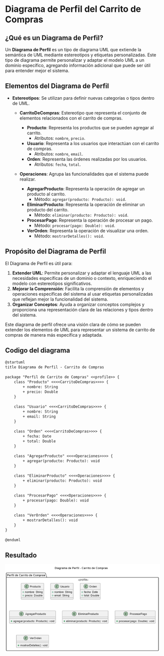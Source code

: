 # Diagrama de Perfil del Carrito de Compras

## ¿Qué es un Diagrama de Perfil?

Un **Diagrama de Perfil** es un tipo de diagrama UML que extiende la semántica de UML mediante estereotipos y etiquetas personalizadas. Este tipo de diagrama permite personalizar y adaptar el modelo UML a un dominio específico, agregando información adicional que puede ser útil para entender mejor el sistema.

## Elementos del Diagrama de Perfil

- **Estereotipos**: Se utilizan para definir nuevas categorías o tipos dentro de UML.
  - **CarritoDeCompras**: Estereotipo que representa el conjunto de elementos relacionados con el carrito de compras.
    - **Producto**: Representa los productos que se pueden agregar al carrito.
      - Atributos: `nombre`, `precio`.
    - **Usuario**: Representa a los usuarios que interactúan con el carrito de compras.
      - Atributos: `nombre`, `email`.
    - **Orden**: Representa las órdenes realizadas por los usuarios.
      - Atributos: `fecha`, `total`.

  - **Operaciones**: Agrupa las funcionalidades que el sistema puede realizar.
    - **AgregarProducto**: Representa la operación de agregar un producto al carrito.
      - Método: `agregar(producto: Producto): void`.
    - **EliminarProducto**: Representa la operación de eliminar un producto del carrito.
      - Método: `eliminar(producto: Producto): void`.
    - **ProcesarPago**: Representa la operación de procesar un pago.
      - Método: `procesar(pago: Double): void`.
    - **VerOrden**: Representa la operación de visualizar una orden.
      - Método: `mostrarDetalles(): void`.

## Propósito del Diagrama de Perfil

El Diagrama de Perfil es útil para:

1. **Extender UML**: Permite personalizar y adaptar el lenguaje UML a las necesidades específicas de un dominio o contexto, enriqueciendo el modelo con estereotipos significativos.
2. **Mejorar la Comprensión**: Facilita la comprensión de elementos y operaciones específicas del sistema al usar etiquetas personalizadas que reflejan mejor la funcionalidad del sistema.
3. **Organizar Conceptos**: Ayuda a organizar conceptos complejos y proporciona una representación clara de las relaciones y tipos dentro del sistema.

Este diagrama de perfil ofrece una visión clara de cómo se pueden extender los elementos de UML para representar un sistema de carrito de compras de manera más específica y adaptada.


## Codigo del diagrama
```planuml
@startuml
title Diagrama de Perfil - Carrito de Compras

package "Perfil de Carrito de Compras" <<profile>> {
    class "Producto" <<<<CarritoDeCompras>>>> {
        + nombre: String
        + precio: Double
    }

    class "Usuario" <<<<CarritoDeCompras>>>> {
        + nombre: String
        + email: String
    }

    class "Orden" <<<<CarritoDeCompras>>>> {
        + fecha: Date
        + total: Double
    }

    class "AgregarProducto" <<<<Operaciones>>>> {
        + agregar(producto: Producto): void
    }

    class "EliminarProducto" <<<<Operaciones>>>> {
        + eliminar(producto: Producto): void
    }

    class "ProcesarPago" <<<<Operaciones>>>> {
        + procesar(pago: Double): void
    }

    class "VerOrden" <<<<Operaciones>>>> {
        + mostrarDetalles(): void
    }
}

@enduml
```

## Resultado
![Imagen](Img/DiagramaDePerfil.png)